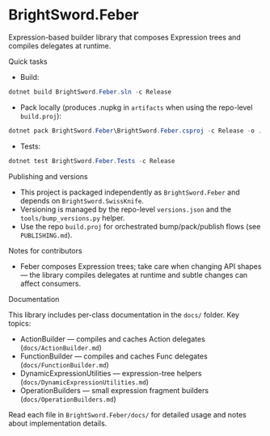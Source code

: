 # BrightSword.Feber

Expression-based builder library that composes Expression trees and compiles delegates at runtime.

Quick tasks

- Build:

```powershell
dotnet build BrightSword.Feber.sln -c Release
```

- Pack locally (produces .nupkg in `artifacts` when using the repo-level `build.proj`):

```powershell
dotnet pack BrightSword.Feber\BrightSword.Feber.csproj -c Release -o ..\artifacts
```

- Tests:

```powershell
dotnet test BrightSword.Feber.Tests -c Release
```

Publishing and versions
- This project is packaged independently as `BrightSword.Feber` and depends on `BrightSword.SwissKnife`.
- Versioning is managed by the repo-level `versions.json` and the `tools/bump_versions.py` helper.
- Use the repo `build.proj` for orchestrated bump/pack/publish flows (see `PUBLISHING.md`).

Notes for contributors
- Feber composes Expression trees; take care when changing API shapes — the library compiles delegates at runtime and subtle changes can affect consumers.

Documentation

This library includes per-class documentation in the `docs/` folder. Key topics:

- ActionBuilder — compiles and caches Action delegates (`docs/ActionBuilder.md`)
- FunctionBuilder — compiles and caches Func delegates (`docs/FunctionBuilder.md`)
- DynamicExpressionUtilities — expression-tree helpers (`docs/DynamicExpressionUtilities.md`)
- OperationBuilders — small expression fragment builders (`docs/OperationBuilders.md`)

Read each file in `BrightSword.Feber/docs/` for detailed usage and notes about implementation details.
